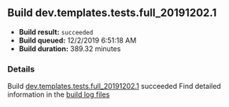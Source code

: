 ## Build dev.templates.tests.full_20191202.1
- **Build result:** `succeeded`
- **Build queued:** 12/2/2019 6:51:18 AM
- **Build duration:** 389.32 minutes
### Details
Build [dev.templates.tests.full_20191202.1](https://winappstudio.visualstudio.com/web/build.aspx?pcguid=a4ef43be-68ce-4195-a619-079b4d9834c2&builduri=vstfs%3a%2f%2f%2fBuild%2fBuild%2f32124) succeeded
Find detailed information in the [build log files]()
